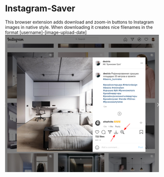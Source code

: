 # Instagram-Saver
This browser extension adds download and zoom-in buttons to Instagram images  in native style.
When downloading it creates nice filenames in the format [username]-[image-upload-date]
![This is how it looks](https://raw.githubusercontent.com/homomodern/Instagram-Saver/master/images/demo.png)

